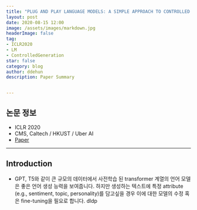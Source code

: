 ```yaml
---
title: "PLUG AND PLAY LANGUAGE MODELS: A SIMPLE APPROACH TO CONTROLLED TEXT GENERATION(ICLR2020) 논문 정리"
layout: post
date: 2020-08-15 12:00
image: /assets/images/markdown.jpg
headerImage: false
tag:
- ICLR2020
- LM
- ControlledGeneration
star: false
category: blog
author: ddehun
description: Paper Summary


---
```


## 논문 정보

- ICLR 2020
- CMS, Caltech / HKUST / Uber AI
- [Paper](https://arxiv.org/pdf/1912.02164.pdf)

---

## Introduction

- GPT, T5와 같이 큰 규모의 데이터에서 사전학습 된 transformer 계열의 언어 모델은 좋은 언어 생성 능력을 보여줍니다. 하지만 생성하는 텍스트에 특정 attribute (e.g., sentiment, topic, personality)를 담고싶을 경우 이에 대한 모델의 수정 혹은 fine-tuning을 필요로 합니다. dldp

[1]: https://arxiv.org/pdf/1907.11692.pdf
[2]: https://arxiv.org/pdf/1801.06146.pdf
[3]: https://arxiv.org/pdf/1908.11860.pdf
[4]: https://arxiv.org/pdf/1906.02242.pdf